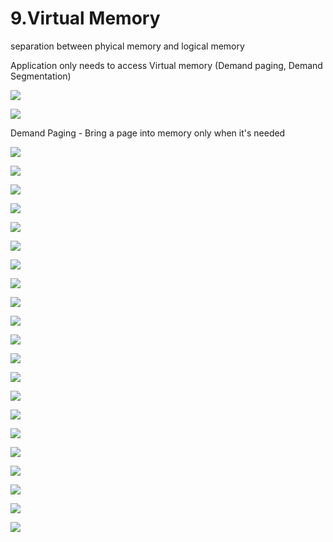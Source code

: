 # 9.Virtual Memory

separation between phyical memory and logical memory 

Application only needs to access Virtual memory \(Demand paging, Demand Segmentation\)

![](../.gitbook/assets/image%20%28124%29.png)



![](../.gitbook/assets/image%20%28106%29.png)



Demand Paging - Bring a page into memory only when it's needed

![](../.gitbook/assets/image%20%2850%29.png)

![](../.gitbook/assets/image%20%2835%29.png)

![](../.gitbook/assets/image%20%2883%29.png)

![](../.gitbook/assets/image%20%28147%29.png)

![](../.gitbook/assets/image%20%28112%29.png)

![](../.gitbook/assets/image%20%28120%29.png)

![](../.gitbook/assets/image%20%2813%29.png)



![](../.gitbook/assets/image%20%28152%29.png)



![](../.gitbook/assets/image%20%2890%29.png)

![](../.gitbook/assets/image%20%28122%29.png)

![](../.gitbook/assets/image%20%28144%29.png)

![](../.gitbook/assets/image%20%2824%29.png)

![](../.gitbook/assets/image%20%282%29.png)

![](../.gitbook/assets/image%20%2812%29.png)

![](../.gitbook/assets/image%20%2886%29.png)



![](../.gitbook/assets/image%20%28136%29.png)

![](../.gitbook/assets/image%20%2872%29.png)

![](../.gitbook/assets/image%20%28118%29.png)

![](../.gitbook/assets/image%20%2822%29.png)

![](../.gitbook/assets/image%20%2896%29.png)

![](../.gitbook/assets/image.png)

